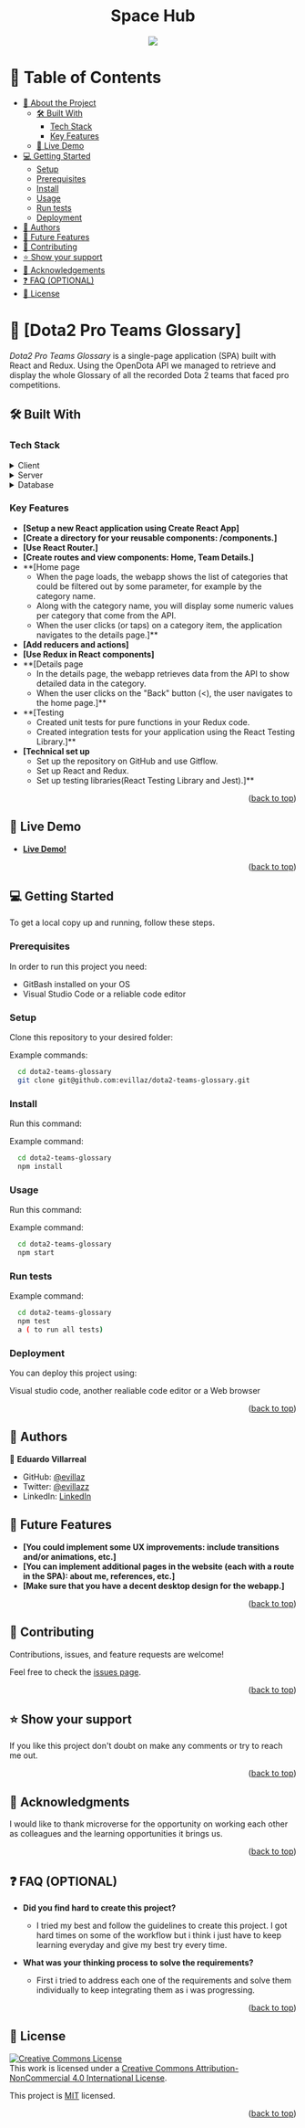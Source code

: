 <div align="center"><h1>Space Hub</h1>
<img src="https://github.com/evillaz/react-redux-group-project/blob/dev/live%20pic.png">
</div>


<a name="readme-top"></a>

<!--
HOW TO USE:
This is an example of how you may give instructions on setting up your project locally.

Modify this file to match your project and remove sections that don't apply.

REQUIRED SECTIONS:
- Table of Contents
- About the Project
  - Built With
  - Live Demo
- Getting Started
- Authors
- Future Features
- Contributing
- Show your support
- Acknowledgements
- License

OPTIONAL SECTIONS:
- FAQ

After you're finished please remove all the comments and instructions!
-->

<!-- TABLE OF CONTENTS -->

# 📗 Table of Contents

- [📖 About the Project](#about-project)
  - [🛠 Built With](#built-with)
    - [Tech Stack](#tech-stack)
    - [Key Features](#key-features)
  - [🚀 Live Demo](#live-demo)
- [💻 Getting Started](#getting-started)
  - [Setup](#setup)
  - [Prerequisites](#prerequisites)
  - [Install](#install)
  - [Usage](#usage)
  - [Run tests](#run-tests)
  - [Deployment](#triangular_flag_on_post-deployment)
- [👥 Authors](#authors)
- [🔭 Future Features](#future-features)
- [🤝 Contributing](#contributing)
- [⭐️ Show your support](#support)
- [🙏 Acknowledgements](#acknowledgements)
- [❓ FAQ (OPTIONAL)](#faq)
- [📝 License](#license)

<!-- PROJECT DESCRIPTION -->

# 📖 [Dota2 Pro Teams Glossary] <a name="about-project"></a>

*Dota2 Pro Teams Glossary* is a single-page application (SPA) built with React and Redux. Using the OpenDota API we managed to retrieve and display the whole Glossary of all the recorded Dota 2 teams that faced pro competitions.

## 🛠 Built With <a name="built-with"></a>

### Tech Stack <a name="tech-stack"></a>

<details>
  <summary>Client</summary>
  <ul>
    <li><a href="">React</a></li>    
    <li><a href="">Redux</a></li>
    <li><a href="">JS</a></li>
  </ul>
</details>
<details>
  <summary>Server</summary>
  <ul>
    <li><a href="">React</a></li>
  </ul>
</details>

<details>
<summary>Database</summary>
  <ul>
    <li><a href="https://docs.opendota.com/"> OpenDota API</a></li>
  </ul>
</details>

<!-- Features -->

### Key Features <a name="key-features"></a>

- **[Setup a new React application using Create React App]**
- **[Create a directory for your reusable components: /components.]**
- **[Use React Router.]**
- **[Create routes and view components: Home, Team Details.]**
- **[Home page
  - When the page loads, the webapp shows the list of categories that could be filtered out by some parameter, for example by the category name.
  - Along with the category name, you will display some numeric values per category that come from the API.
  - When the user clicks (or taps) on a category item, the application navigates to the details page.]**
- **[Add reducers and actions]**
- **[Use Redux in React components]**
- **[Details page
  - In the details page, the webapp retrieves data from the API to show detailed data in the category.
  - When the user clicks on the "Back" button (<), the user navigates to the home page.]**
- **[Testing
  - Created unit tests for pure functions in your Redux code.
  - Created integration tests for your application using the React Testing Library.]**
- **[Technical set up**
  - Set up the repository on GitHub and use Gitflow.
  - Set up React and Redux.
  - Set up testing libraries(React Testing Library and Jest).]**

<p align="right">(<a href="#readme-top">back to top</a>)</p>

<!-- LIVE DEMO -->

## 🚀 Live Demo <a name="live-demo"></a>

- **[Live Demo!](https://space-travelers-hub-2zo8.onrender.com/)**

<p align="right">(<a href="#readme-top">back to top</a>)</p>

<!-- GETTING STARTED -->

## 💻 Getting Started <a name="getting-started"></a>

To get a local copy up and running, follow these steps.

### Prerequisites

In order to run this project you need:
- GitBash installed on your OS 
- Visual Studio Code or a reliable code editor

### Setup

Clone this repository to your desired folder:


Example commands:

```sh
  cd dota2-teams-glossary
  git clone git@github.com:evillaz/dota2-teams-glossary.git
```

### Install

Run this command: 

Example command:

```sh
  cd dota2-teams-glossary
  npm install
```


### Usage

Run this command: 

Example command:

```sh
  cd dota2-teams-glossary
  npm start
```


### Run tests

Example command:

```sh
  cd dota2-teams-glossary
  npm test
  a ( to run all tests)
```

### Deployment


You can deploy this project using:

Visual studio code, another realiable code editor or a Web browser

<p align="right">(<a href="#readme-top">back to top</a>)</p>

<!-- AUTHORS -->

## 👥 Authors <a name="authors"></a>

👤 **Eduardo Villarreal**

- GitHub: [@evillaz](https://github.com/evillaz)
- Twitter: [@evillazz](https://twitter.com/evillazz)
- LinkedIn: [LinkedIn](https://linkedin.com/in/eduardo-villarreal-144a8925a)

<!-- FUTURE FEATURES -->

## 🔭 Future Features <a name="future-features"></a>

- **[You could implement some UX improvements: include transitions and/or animations, etc.]**
- **[You can implement additional pages in the website (each with a route in the SPA): about me, references, etc.]**
- **[Make sure that you have a decent desktop design for the webapp.]**

<p align="right">(<a href="#readme-top">back to top</a>)</p>

<!-- CONTRIBUTING -->

## 🤝 Contributing <a name="contributing"></a>

Contributions, issues, and feature requests are welcome!

Feel free to check the [issues page](../../issues/).

<p align="right">(<a href="#readme-top">back to top</a>)</p>

<!-- SUPPORT -->

## ⭐️ Show your support <a name="support"></a>

If you like this project  don't doubt on make any comments or try to reach me out.

<p align="right">(<a href="#readme-top">back to top</a>)</p>

<!-- ACKNOWLEDGEMENTS -->

## 🙏 Acknowledgments <a name="acknowledgements"></a>

<!-- Give credit to everyone who inspired your codebase. -->

I would like to thank microverse for the opportunity on working each other as colleagues and the learning opportunities it brings us.

<p align="right">(<a href="#readme-top">back to top</a>)</p>

<!-- FAQ (optional) -->

## ❓ FAQ (OPTIONAL) <a name="faq"></a>

- **Did you find hard to create this project?**

  - I tried my best and follow the guidelines to create this project. I got hard times on some of the workflow but i think i just have to keep learning everyday and give my best try every time.

- **What was your thinking process to solve the requirements?**

  - First i tried to address each one of the requirements and solve them individually to keep integrating them as i was progressing.

<p align="right">(<a href="#readme-top">back to top</a>)</p>

<!-- LICENSE -->

## 📝 License <a name="license"></a>

<a rel="license" href="http://creativecommons.org/licenses/by-nc/4.0/"><img alt="Creative Commons License" style="border-width:0" src="https://i.creativecommons.org/l/by-nc/4.0/88x31.png" /></a><br />This work is licensed under a <a rel="license" href="http://creativecommons.org/licenses/by-nc/4.0/">Creative Commons Attribution-NonCommercial 4.0 International License</a>.

This project is [MIT](/LICENSE.md) licensed.

<p align="right">(<a href="#readme-top">back to top</a>)</p>
